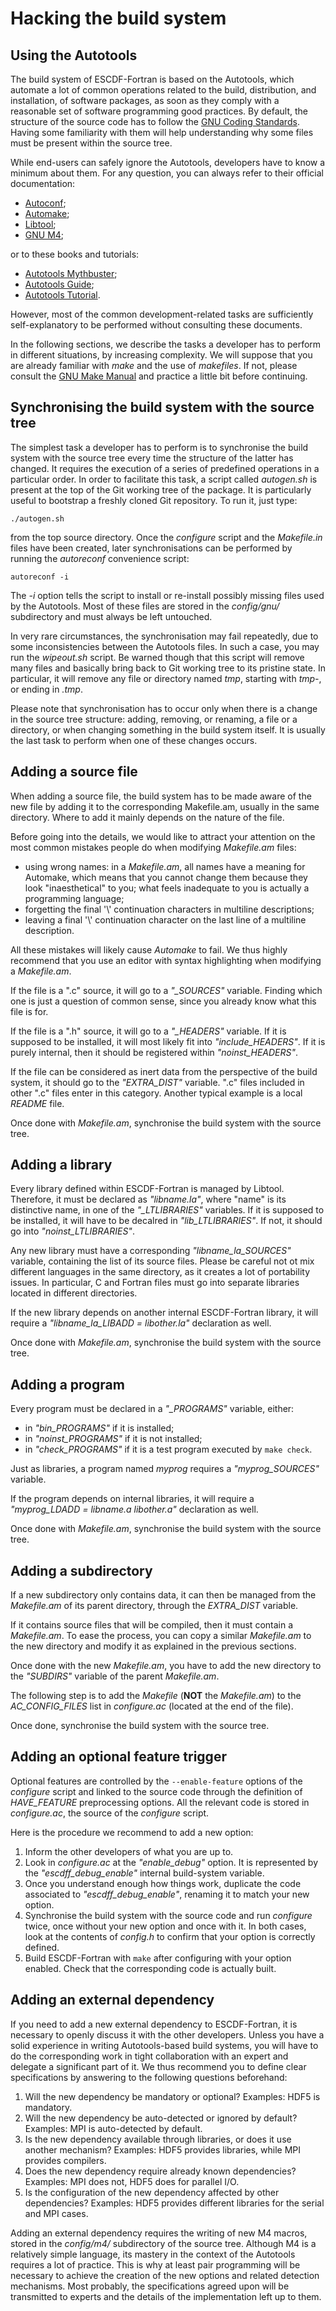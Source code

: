 Hacking the build system
========================

Using the Autotools
-------------------

The build system of ESCDF-Fortran is based on the Autotools, which automate a lot
of common operations related to the build, distribution, and installation, of
software packages, as soon as they comply with a reasonable set of software
programming good practices. By default, the structure of the source code has
to follow the [GNU Coding Standards](https://www.gnu.org/prep/standards/).
Having some familiarity with them will help understanding why some files must
be present within the source tree.

While end-users can safely ignore the Autotools, developers have to know a
minimum about them. For any question, you can always refer to their official
documentation:

  * [Autoconf](https://www.gnu.org/software/autoconf/manual/);
  * [Automake](https://www.gnu.org/software/automake/manual/);
  * [Libtool](https://www.gnu.org/software/libtool/manual/);
  * [GNU M4](https://www.gnu.org/software/m4/manual/);

or to these books and tutorials:

  * [Autotools Mythbuster](https://autotools.io/);
  * [Autotools Guide](http://www.freesoftwaremagazine.com/books/autotools_a_guide_to_autoconf_automake_libtool);
  * [Autotools Tutorial](https://www.lrde.epita.fr/~adl/autotools.html).

However, most of the common development-related tasks are sufficiently
self-explanatory to be performed without consulting these documents.

In the following sections, we describe the tasks a developer has to perform in
different situations, by increasing complexity. We will suppose that you are
already familiar with *make* and the use of *makefiles*. If not, please
consult the [GNU Make Manual](https://www.gnu.org/software/make/manual/) and
practice a little bit before continuing.


Synchronising the build system with the source tree
---------------------------------------------------

The simplest task a developer has to perform is to synchronise the build
system with the source tree every time the structure of the latter has
changed. It requires the execution of a series of predefined operations in a
particular order. In order to facilitate this task, a script called
*autogen.sh* is present at the top of the Git working tree of the package. It
is particularly useful to bootstrap a freshly cloned Git repository. To run
it, just type:

    ./autogen.sh

from the top source directory. Once the *configure* script and the
*Makefile.in* files have been created, later synchronisations can be performed
by running the *autoreconf* convenience script:

    autoreconf -i

The *-i* option tells the script to install or re-install possibly missing
files used by the Autotools. Most of these files are stored in the
*config/gnu/* subdirectory and must always be left untouched.

In very rare circumstances, the synchronisation may fail repeatedly, due to
some inconsistencies between the Autotools files. In such a case, you may run
the *wipeout.sh* script. Be warned though that this script will remove many
files and basically bring back to Git working tree to its pristine state. In
particular, it will remove any file or directory named *tmp*, starting with
*tmp-*, or ending in *.tmp*.

Please note that synchronisation has to occur only when there is a change in
the source tree structure: adding, removing, or renaming, a file or a
directory, or when changing something in the build system itself. It is
usually the last task to perform when one of these changes occurs.


Adding a source file
--------------------

When adding a source file, the build system has to be made aware of the new
file by adding it to the corresponding Makefile.am, usually in the same
directory. Where to add it mainly depends on the nature of the file.

Before going into the details, we would like to attract your attention on the
most common mistakes people do when modifying *Makefile.am* files:

  * using wrong names: in a *Makefile.am*, all names have a meaning for
    Automake, which means that you cannot change them because they look
    "inaesthetical" to you; what feels inadequate to you is actually a
    programming language;
  * forgetting the final '\\' continuation characters in multiline
    descriptions;
  * leaving a final '\\' continuation character on the last line of a
    multiline description.

All these mistakes will likely cause *Automake* to fail. We thus highly
recommend that you use an editor with syntax highlighting when modifying a
*Makefile.am*.

If the file is a ".c" source, it will go to a *"_SOURCES"* variable. Finding
which one is just a question of common sense, since you already know what this
file is for.

If the file is a ".h" source, it will go to a *"_HEADERS"* variable. If it is
supposed to be installed, it will most likely fit into *"include_HEADERS"*. If
it is purely internal, then it should be registered within *"noinst_HEADERS"*.

If the file can be considered as inert data from the perspective of the build
system, it should go to the *"EXTRA_DIST"* variable. ".c" files included in
other ".c" files enter in this category. Another typical example is a local
*README* file.

Once done with *Makefile.am*, synchronise the build system with the source
tree.


Adding a library
----------------

Every library defined within ESCDF-Fortran is managed by Libtool. Therefore, it
must be declared as *"libname.la"*, where "name" is its distinctive name, in
one of the *"_LTLIBRARIES"* variables. If it is supposed to be installed, it
will have to be decalred in *"lib_LTLIBRARIES"*. If not, it should go into
*"noinst_LTLIBRARIES"*.

Any new library must have a corresponding *"libname_la_SOURCES"* variable,
containing the list of its source files. Please be careful not ot mix
different languages in the same directory, as it creates a lot of portability
issues. In particular, C and Fortran files must go into separate libraries
located in different directories.

If the new library depends on another internal ESCDF-Fortran library, it will
require a *"libname_la_LIBADD = libother.la"* declaration as well.

Once done with *Makefile.am*, synchronise the build system with the source
tree.


Adding a program
----------------

Every program must be declared in a *"_PROGRAMS"* variable, either:

  * in *"bin_PROGRAMS"* if it is installed;
  * in *"noinst_PROGRAMS"* if it is not installed;
  * in *"check_PROGRAMS"* if it is a test program executed by `make check`.

Just as libraries, a program named *myprog* requires a *"myprog_SOURCES"*
variable.

If the program depends on internal libraries, it will require a
*"myprog_LDADD = libname.a libother.a"* declaration as well.

Once done with *Makefile.am*, synchronise the build system with the source
tree.


Adding a subdirectory
---------------------

If a new subdirectory only contains data, it can then be managed from the
*Makefile.am* of its parent directory, through the *EXTRA_DIST* variable.

If it contains source files that will be compiled, then it must contain a
*Makefile.am*. To ease the process, you can copy a similar *Makefile.am* to
the new directory and modify it as explained in the previous sections.

Once done with the new *Makefile.am*, you have to add the new directory to the
*"SUBDIRS"* variable of the parent *Makefile.am*.

The following step is to add the *Makefile* (**NOT** the *Makefile.am*) to the
*AC_CONFIG_FILES* list in *configure.ac* (located at the end of the file).

Once done, synchronise the build system with the source tree.


Adding an optional feature trigger
----------------------------------

Optional features are controlled by the `--enable-feature` options of the
*configure* script and linked to the source code through the definition of
*HAVE_FEATURE* preprocessing options. All the relevant code is stored in
*configure.ac*, the source of the *configure* script.

Here is the procedure we recommend to add a new option:

  1. Inform the other developers of what you are up to.
  2. Look in *configure.ac* at the *"enable_debug"* option. It is represented
     by the *"escdff_debug_enable"* internal build-system variable.
  3. Once you understand enough how things work, duplicate the code associated
     to *"escdff_debug_enable"*, renaming it to match your new option.
  4. Synchronise the build system with the source code and run *configure*
     twice, once without your new option and once with it. In both cases,
     look at the contents of *config.h* to confirm that your option is
     correctly defined.
  5. Build ESCDF-Fortran with `make` after configuring with your option enabled.
     Check that the corresponding code is actually built.


Adding an external dependency
-----------------------------

If you need to add a new external dependency to ESCDF-Fortran, it is necessary to
openly discuss it with the other developers. Unless you have a solid
experience in writing Autotools-based build systems, you will have to do the
corresponding work in tight collaboration with an expert and delegate a
significant part of it. We thus recommend you to define clear specifications
by answering to the following questions beforehand:

  1. Will the new dependency be mandatory or optional?
     Examples: HDF5 is mandatory.
  2. Will the new dependency be auto-detected or ignored by default?
     Examples: MPI is auto-detected by default.
  3. Is the new dependency available through libraries, or does it use another
     mechanism?
     Examples: HDF5 provides libraries, while MPI provides compilers.
  4. Does the new dependency require already known dependencies?
     Examples: MPI does not, HDF5 does for parallel I/O.
  5. Is the configuration of the new dependency affected by other
     dependencies?
     Examples: HDF5 provides different libraries for the serial and MPI cases.

Adding an external dependency requires the writing of new M4 macros, stored in
the *config/m4/* subdirectory of the source tree. Although M4 is a relatively
simple language, its mastery in the context of the Autotools requires a lot of
practice. This is why at least pair programming will be necessary to achieve
the creation of the new options and related detection mechanisms. Most
probably, the specifications agreed upon will be transmitted to experts and
the details of the implementation left up to them.

